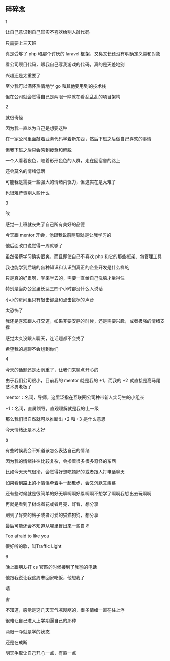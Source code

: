 ## 碎碎念
1

让自己意识到自己其实不喜欢给别人敲代码

只需要上三天班

真是受够了 php 和那个讨厌的 laravel 框架，又臭又长还没有明确定义类和对象

看公司项目代码，跟我自己写我游戏的代码，真的是天差地别

兴趣还是太重要了

至少我可以满怀热情地学 go 和其他要用到的技术栈

但在公司就会觉得自己是两眼一睁就在看乱乱乱的项目架构

2

就很奇怪

因为我一直以为自己是想要这种

在一家公司里面敲着业务代码学着新东西，然后下班之后做自己喜欢的事情

但我下班之后只会感到疲惫和解脱

一个人看着夜色，随着形形色色的人群，走在回宿舍的路上

还会莫名的情绪低落

可能我是需要一些强大的情绪内驱力，但这实在是太难了

也很难苛责别人些什么

3

唉

感觉一上班就丧失了自己所有美好的品德

今天跟 mentor 开会，他跟我说前两周就是让我学习的

他后面改口说觉得一周就够了

虽然带薪学习确实很爽，而且即使自己不喜欢 php 和它的那些框架、包管理工具

我也能学到后端的各种知识和认识到真正的企业开发是什么样的

只是真的好累啊，学来学去的，需要一直给自己洗脑才坐得住

特别是当办公室里长达三四个小时都没什么人说话

小小的房间里只有敲击键盘和点击鼠标的声音

太恐怖了

我还是喜欢跟人打交道，如果非要安静的时候，还是需要兴趣，或者极强的情绪支撑

感觉太久没跟人聊天，连话题都不会找了

希望我的尬聊不会尬到你们

4

今天的话题还是太沉重了，让我们来聊点开心的

由于我们公司很小，目前我的 mentor 就是我的 +1，而我的 +2 就直接是高马尾艺术男老板了

mentor：名词，导师，这里泛指在互联网公司种带新人实习生的小组长

+1：名词，直属领导，直观理解就是我的上一级

那么我们很自然就可以推断出 +2 和 +3 是什么意思

今天情绪还是不太好

5

有些时候我会不知道该怎么表达自己的情绪

因为我的情绪往往比较复杂，会掺着很多很多奇怪的东西

比如今天天气很冷，会觉得好想吃顿好的或者跟人打电话聊天

如果看到路上的小情侣牵着手一起散步，会又沉默又羡慕

还有些时候就是很简单的好无聊啊啊好累啊啊不想学了啊啊我想出去玩啊啊

再就是看到了树或者花或者月亮，好看，想分享

刷到了好笑的帖子或者可爱的猫猫狗狗，想分享

最后可能还会不知道从哪里冒出来一些自卑

Too afraid to like you

很好听的歌，叫Traffic Light

6

晚上跟朋友打 cs 官匹的时候接到了我爸的电话

他跟我说让我这周末回家吃饭，他想我了

啧

害

不知道，感觉是这几天天气凉飕飕的，很多情绪一直在往上浮

很难让自己进入上学期逼自己的那种

两眼一睁就是学的状态

还是在戒断

明天争取让自己开心一点，有趣一点
